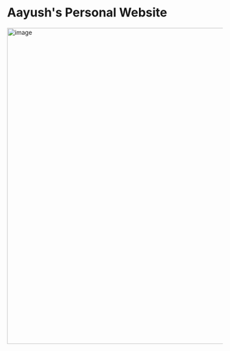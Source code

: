# Aayush's Personal Website

<img width="1510" height="739" alt="image" src="https://github.com/user-attachments/assets/759eac45-e8bc-40c8-9849-648395de7936" />
